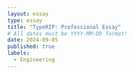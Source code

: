 ```yaml
---
layout: essay
type: essay
title: "TypeRIP: Professional Essay"
# All dates must be YYYY-MM-DD format!
date: 2024-09-05
published: true
labels:
  - Engineering
---
```

